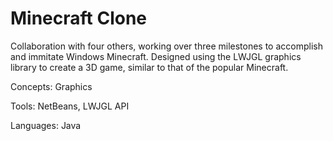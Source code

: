 # Minecraft Clone

Collaboration with four others, working over three milestones to accomplish and immitate Windows Minecraft. Designed using the LWJGL graphics library to create a 3D game, similar to that of the popular Minecraft. 

Concepts: Graphics 

Tools: NetBeans, LWJGL API

Languages: Java
